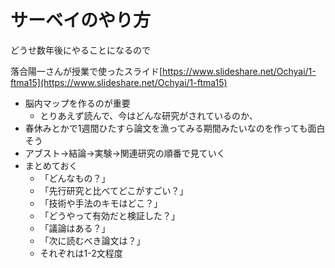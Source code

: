 # サーベイのやり方

どうせ数年後にやることになるので

落合陽一さんが授業で使ったスライド[https://www.slideshare.net/Ochyai/1-ftma15](https://www.slideshare.net/Ochyai/1-ftma15)

- 脳内マップを作るのが重要
  - とりあえず読んで、今はどんな研究がされているのか、
- 春休みとかで1週間ひたすら論文を漁ってみる期間みたいなのを作っても面白そう
- アブスト->結論->実験->関連研究の順番で見ていく
- まとめておく
  - 「どんなもの？」
  - 「先行研究と比べてどこがすごい？」
  - 「技術や手法のキモはどこ？」
  - 「どうやって有効だと検証した？」
  - 「議論はある？」
  - 「次に読むべき論文は？」
  - それぞれは1-2文程度
